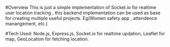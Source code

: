 #Overview
This is just a simple implementation of Socket.io for realtime user location tracking , this backend implementation can be used as base for creating multiple useful projects.
Eg(Women safety app , attendence manangement, etc.)

#Tech Used:
Node.js,
Express.js,
Socket.io for realtime updation,
Leaflet for map,
GeoLocation for fetching location.

